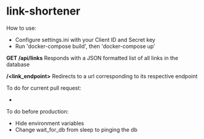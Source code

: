 # link-shortener

How to use:

- Configure settings.ini with your Client ID and Secret key
- Run 'docker-compose build', then 'docker-compose up'

**GET /api/links**
Responds with a JSON formatted list of all links in the database

**/<link_endpoint>**
Redirects to a url corresponding to its respective endpoint

To do for current pull request:

-

To do before production:

- Hide environment variables
- Change wait_for_db from sleep to pinging the db
